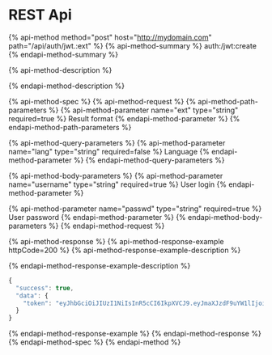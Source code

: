 # REST Api

{% api-method method="post" host="http://mydomain.com" path="/api/auth/jwt.:ext" %}
{% api-method-summary %}
auth:/jwt:create
{% endapi-method-summary %}

{% api-method-description %}

{% endapi-method-description %}

{% api-method-spec %}
{% api-method-request %}
{% api-method-path-parameters %}
{% api-method-parameter name="ext" type="string" required=true %}
Result format
{% endapi-method-parameter %}
{% endapi-method-path-parameters %}

{% api-method-query-parameters %}
{% api-method-parameter name="lang" type="string" required=false %}
Language
{% endapi-method-parameter %}
{% endapi-method-query-parameters %}

{% api-method-body-parameters %}
{% api-method-parameter name="username" type="string" required=true %}
User login
{% endapi-method-parameter %}

{% api-method-parameter name="passwd" type="string" required=true %}
User password
{% endapi-method-parameter %}
{% endapi-method-body-parameters %}
{% endapi-method-request %}

{% api-method-response %}
{% api-method-response-example httpCode=200 %}
{% api-method-response-example-description %}

{% endapi-method-response-example-description %}

```javascript
{
  "success": true,
  "data": {
    "token": "eyJhbGciOiJIUzI1NiIsInR5cCI6IkpXVCJ9.eyJmaXJzdF9uYW1lIjoiSmFtZXMiLCJsYXN0X25hbWUiOiJCb25kIn0.kDGk8rSdnueu9bNofaJbGlIXHA3tDmWrtv-7161XX-Q"
  }
}
```
{% endapi-method-response-example %}
{% endapi-method-response %}
{% endapi-method-spec %}
{% endapi-method %}



